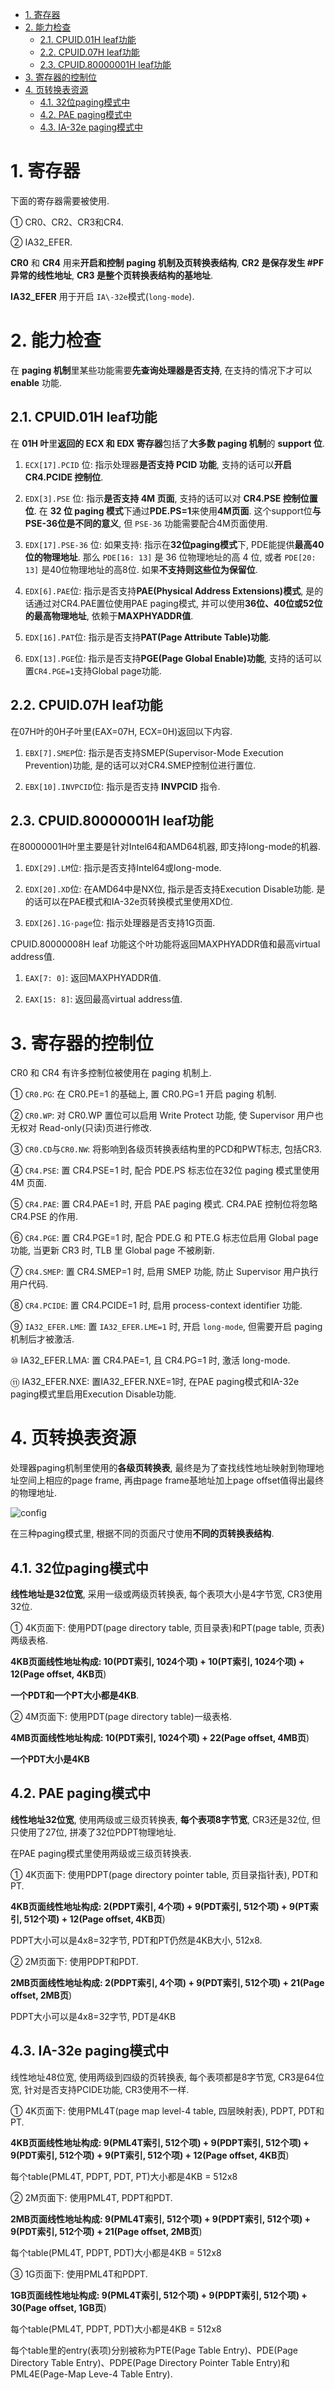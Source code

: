 
<!-- @import "[TOC]" {cmd="toc" depthFrom=1 depthTo=6 orderedList=false} -->

<!-- code_chunk_output -->

- [1. 寄存器](#1-寄存器)
- [2. 能力检查](#2-能力检查)
  - [2.1. CPUID.01H leaf功能](#21-cpuid01h-leaf功能)
  - [2.2. CPUID.07H leaf功能](#22-cpuid07h-leaf功能)
  - [2.3. CPUID.80000001H leaf功能](#23-cpuid80000001h-leaf功能)
- [3. 寄存器的控制位](#3-寄存器的控制位)
- [4. 页转换表资源](#4-页转换表资源)
  - [4.1. 32位paging模式中](#41-32位paging模式中)
  - [4.2. PAE paging模式中](#42-pae-paging模式中)
  - [4.3. IA-32e paging模式中](#43-ia-32e-paging模式中)

<!-- /code_chunk_output -->

# 1. 寄存器

下面的寄存器需要被使用.

① CR0、CR2、CR3和CR4.

② IA32\_EFER.

**CR0** 和 **CR4** 用来**开启和控制 paging 机制及页转换表结构**, **CR2 是保存发生 #PF 异常的线性地址**, **CR3 是整个页转换表结构的基地址**.

**IA32_EFER** 用于开启 `IA\-32e`模式(`long-mode`).

# 2. 能力检查

在 **paging 机制**里某些功能需要**先查询处理器是否支持**, 在支持的情况下才可以 **enable** 功能.

## 2.1. CPUID.01H leaf功能

在 **01H 叶**里**返回的 ECX 和 EDX 寄存器**包括了**大多数 paging 机制**的 **support 位**.

1. `ECX[17].PCID` 位: 指示处理器**是否支持 PCID 功能**, 支持的话可以**开启 CR4.PCIDE 控制位**.

2. `EDX[3].PSE` 位: 指示**是否支持 4M 页面**, 支持的话可以对 **CR4.PSE 控制位置位**. 在 **32 位 paging 模式**下通过**PDE.PS=1**来使用**4M页面**. 这个support位**与PSE\-36位是不同的意义**, 但 `PSE-36` 功能需要配合4M页面使用.

3. `EDX[17].PSE-36` 位: 如果支持: 指示在**32位paging模式**下, PDE能提供**最高40位的物理地址**. 那么 `PDE[16: 13]` 是 36 位物理地址的高 4 位, 或者 `PDE[20: 13]` 是40位物理地址的高8位. 如果**不支持则这些位为保留位**.

4. `EDX[6].PAE`位: 指示是否支持**PAE(Physical Address Extensions)模式**, 是的话通过对CR4.PAE置位使用PAE paging模式, 并可以使用**36位、40位或52位的最高物理地址**, 依赖于**MAXPHYADDR值**.

5. `EDX[16].PAT`位: 指示是否支持**PAT(Page Attribute Table)功能**.

6. `EDX[13].PGE`位: 指示是否支持**PGE(Page Global Enable)功能**, 支持的话可以置`CR4.PGE=1`支持Global page功能.

## 2.2. CPUID.07H leaf功能

在07H叶的0H子叶里(EAX=07H, ECX=0H)返回以下内容.

1. `EBX[7].SMEP`位: 指示是否支持SMEP(Supervisor-Mode Execution Prevention)功能, 是的话可以对CR4.SMEP控制位进行置位.

2. `EBX[10].INVPCID`位: 指示是否支持 **INVPCID** 指令.

## 2.3. CPUID.80000001H leaf功能

在80000001H叶里主要是针对Intel64和AMD64机器, 即支持long-mode的机器.

1. `EDX[29].LM`位: 指示是否支持Intel64或long-mode.

2. `EDX[20].XD`位: 在AMD64中是NX位, 指示是否支持Execution Disable功能. 是的话可以在PAE模式和IA-32e页转换模式里使用XD位.

3. `EDX[26].1G-page`位: 指示处理器是否支持1G页面.

CPUID.80000008H leaf 功能这个叶功能将返回MAXPHYADDR值和最高virtual address值.

1. `EAX[7: 0]`: 返回MAXPHYADDR值.

2. `EAX[15: 8]`: 返回最高virtual address值.

# 3. 寄存器的控制位

CR0 和 CR4 有许多控制位被使用在 paging 机制上.

① `CR0.PG`: 在 CR0.PE=1 的基础上, 置 CR0.PG=1 开启 paging 机制.

② `CR0.WP`: 对 CR0.WP 置位可以启用 Write Protect 功能, 使 Supervisor 用户也无权对 Read-only(只读)页进行修改.

③ `CR0.CD`与`CR0.NW`: 将影响到各级页转换表结构里的PCD和PWT标志, 包括CR3.

④ `CR4.PSE`: 置 CR4.PSE=1 时, 配合 PDE.PS 标志位在32位 paging 模式里使用 4M 页面.

⑤ `CR4.PAE`: 置 CR4.PAE=1 时, 开启 PAE paging 模式. CR4.PAE 控制位将忽略 CR4.PSE 的作用.

⑥ `CR4.PGE`: 置 CR4.PGE=1 时, 配合 PDE.G 和 PTE.G 标志位启用 Global page 功能, 当更新 CR3 时, TLB 里 Global page 不被刷新.

⑦ `CR4.SMEP`: 置 CR4.SMEP=1 时, 启用 SMEP 功能, 防止 Supervisor 用户执行用户代码.

⑧ `CR4.PCIDE`: 置 CR4.PCIDE=1 时, 启用 process-context identifier 功能.

⑨ `IA32_EFER.LME`: 置 `IA32_EFER.LME=1` 时, 开启 `long-mode`, 但需要开启 paging 机制后才被激活.

⑩ IA32_EFER.LMA: 置 CR4.PAE=1, 且 CR4.PG=1 时, 激活 long-mode.

⑪ IA32\_EFER.NXE: 置IA32\_EFER.NXE=1时, 在PAE paging模式和IA\-32e paging模式里启用Execution Disable功能.

# 4. 页转换表资源

处理器paging机制里使用的**各级页转换表**, 最终是为了查找线性地址映射到物理地址空间上相应的page frame, 再由page frame基地址加上page offset值得出最终的物理地址.

![config](./images/8.png)

在三种paging模式里, 根据不同的页面尺寸使用**不同的页转换表结构**.

## 4.1. 32位paging模式中

**线性地址是32位宽**, 采用一级或两级页转换表, 每个表项大小是4字节宽, CR3使用32位.

① 4K页面下: 使用PDT(page directory table, 页目录表)和PT(page table, 页表)两级表格.

**4KB页面线性地址构成: 10(PDT索引, 1024个项) \+ 10(PT索引, 1024个项) \+ 12(Page offset, 4KB页**)

**一个PDT和一个PT大小都是4KB**.

② 4M页面下: 使用PDT(page directory table)一级表格.

**4MB页面线性地址构成: 10(PDT索引, 1024个项) \+ 22(Page offset, 4MB页**)

**一个PDT大小是4KB**

## 4.2. PAE paging模式中

**线性地址32位宽**, 使用两级或三级页转换表, **每个表项8字节宽**, CR3还是32位, 但只使用了27位, 拼凑了32位PDPT物理地址.

在PAE paging模式里使用两级或三级页转换表.

① 4K页面下: 使用PDPT(page directory pointer table, 页目录指针表), PDT和PT.

**4KB页面线性地址构成: 2(PDPT索引, 4个项) \+ 9(PDT索引, 512个项) \+ 9(PT索引, 512个项) \+ 12(Page offset, 4KB页**)

PDPT大小可以是4x8=32字节, PDT和PT仍然是4KB大小, 512x8.

② 2M页面下: 使用PDPT和PDT.

**2MB页面线性地址构成: 2(PDPT索引, 4个项) \+ 9(PDT索引, 512个项) \+ 21(Page offset, 2MB页**)

PDPT大小可以是4x8=32字节, PDT是4KB

## 4.3. IA-32e paging模式中

线性地址48位宽, 使用两级到四级的页转换表, 每个表项都是8字节宽, CR3是64位宽, 针对是否支持PCIDE功能, CR3使用不一样.

① 4K页面下: 使用PML4T(page map level-4 table, 四层映射表), PDPT, PDT和PT.

**4KB页面线性地址构成: 9(PML4T索引, 512个项) \+ 9(PDPT索引, 512个项) \+ 9(PDT索引, 512个项) \+ 9(PT索引, 512个项) \+ 12(Page offset, 4KB页**)

每个table(PML4T, PDPT, PDT, PT)大小都是4KB = 512x8

② 2M页面下: 使用PML4T, PDPT和PDT.

**2MB页面线性地址构成: 9(PML4T索引, 512个项) \+ 9(PDPT索引, 512个项) \+ 9(PDT索引, 512个项) \+ 21(Page offset, 2MB页**)

每个table(PML4T, PDPT, PDT)大小都是4KB = 512x8

③ 1G页面下: 使用PML4T和PDPT.

**1GB页面线性地址构成: 9(PML4T索引, 512个项) \+ 9(PDPT索引, 512个项) \+ 30(Page offset, 1GB页**)

每个table(PML4T, PDPT, PDT)大小都是4KB = 512x8

每个table里的entry(表项)分别被称为PTE(Page Table Entry)、PDE(Page Directory Table Entry)、PDPE(Page Directory Pointer Table Entry)和PML4E(Page\-Map Leve\-4 Table Entry).

